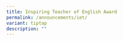 ```yaml
---
title: Inspiring Teacher of English Award
permalink: /announcements/iet/
variant: tiptap
description: ""
---
```

